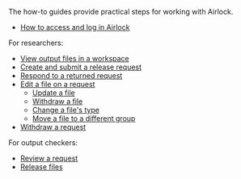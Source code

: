 The how-to guides provide practical steps for working with Airlock.

* [How to access and log in Airlock](access-airlock.md)


For researchers:

* [View output files in a workspace](view-workspace-files.md)
* [Create and submit a release request](create-and-submit-a-release-request.md)
* [Respond to a returned request](respond-to-returned-request.md)
* [Edit a file on a request](edit-file-on-request.md)
    * [Update a file](edit-file-on-request.md#update-a-file)
    * [Withdraw a file](edit-file-on-request.md#withdraw-a-file)
    * [Change a file's type](edit-file-on-request.md#change-a-file-type)
    * [Move a file to a different group](edit-file-on-request.md#move-a-file-to-a-different-group)
* [Withdraw a request](withdraw-request.md)


For output checkers:

* [Review a request](review-a-request.md)
* [Release files](release-files.md)
